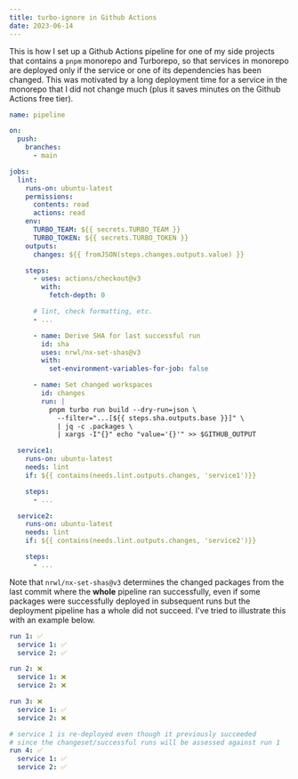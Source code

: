 ```yaml
---
title: turbo-ignore in Github Actions
date: 2023-06-14
---
```


This is how I set up a Github Actions pipeline for one of my side projects that contains a `pnpm` monorepo and Turborepo,
so that services in monorepo are deployed only if the service or one of its dependencies has been changed. This was motivated
by a long deployment time for a service in the monorepo that I did not change much (plus it saves minutes on the Github Actions free tier).

```yaml
name: pipeline

on:
  push:
    branches:
      - main

jobs:
  lint:
    runs-on: ubuntu-latest
    permissions:
      contents: read
      actions: read
    env:
      TURBO_TEAM: ${{ secrets.TURBO_TEAM }}
      TURBO_TOKEN: ${{ secrets.TURBO_TOKEN }}
    outputs:
      changes: ${{ fromJSON(steps.changes.outputs.value) }}

    steps:
      - uses: actions/checkout@v3
        with:
          fetch-depth: 0

      # lint, check formatting, etc.
      - ...

      - name: Derive SHA for last successful run
        id: sha
        uses: nrwl/nx-set-shas@v3
        with:
          set-environment-variables-for-job: false

      - name: Set changed workspaces
        id: changes
        run: |
          pnpm turbo run build --dry-run=json \
            --filter="...[${{ steps.sha.outputs.base }}]" \
            | jq -c .packages \
            | xargs -I"{}" echo "value='{}'" >> $GITHUB_OUTPUT

  service1:
    runs-on: ubuntu-latest
    needs: lint
    if: ${{ contains(needs.lint.outputs.changes, 'service1')}}

    steps:
      - ...

  service2:
    runs-on: ubuntu-latest
    needs: lint
    if: ${{ contains(needs.lint.outputs.changes, 'service2')}}

    steps:
      - ...
```

Note that `nrwl/nx-set-shas@v3` determines the changed packages from the last commit where the **whole** pipeline ran successfully, even if some packages were successfully deployed in subsequent runs but the deployment pipeline has a whole did not succeed. I've tried to illustrate this with an example below.

```yaml
run 1: ✅
  service 1: ✅
  service 2: ✅

run 2: ❌
  service 1: ❌
  service 2: ❌

run 3: ❌
  service 1: ✅
  service 2: ❌

# service 1 is re-deployed even though it previously succeeded
# since the changeset/successful runs will be assessed against run 1
run 4: ✅
  service 1: ✅
  service 2: ✅
```
